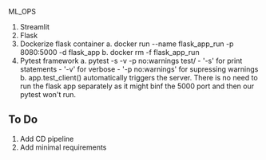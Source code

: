 ML_OPS 
1. Streamlit 
2. Flask
3. Dockerize flask container
    a. docker run --name flask_app_run -p 8080:5000 -d flask_app
    b. docker rm -f flask_app_run
4. Pytest framework 
    a. pytest -s -v -p no:warnings test/
       - '-s' for print statements 
       - '-v' for verbose 
       - '-p no:warnings' for supressing warnings 
    b. app.test_client() automatically triggers the server. There is no need to run the flask app separately as it might binf the 5000 port and then our pytest won't run. 

## To Do 
1. Add CD pipeline
2. Add minimal requirements